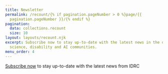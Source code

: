 ```yaml
---
title: Newsletter
permalink: /recount/{% if pagination.pageNumber > 0 %}page/{{
  pagination.pageNumber }}/{% endif %}
pagination:
  data: collections.recount
  size: 10
layout: layouts/recount.njk
excerpt: Subscribe now to stay up-to-date with the latest news in the data
  science, disability and AI communities.
menu_order: 4
---
```

[Subscribe now](https://ocadu.us6.list-manage.com/subscribe?u=df09b45913649b12f2a2aef66&id=97ef2e9d6a) to stay up-to-date with the latest news from IDRC
